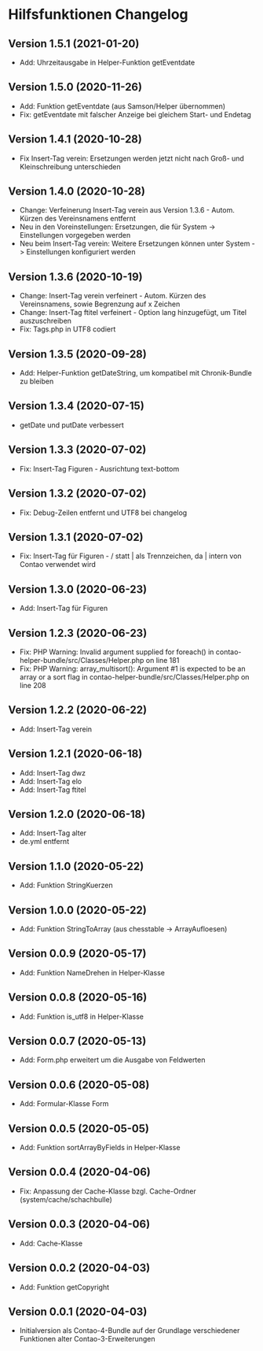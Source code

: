 # Hilfsfunktionen Changelog

## Version 1.5.1 (2021-01-20)

* Add: Uhrzeitausgabe in Helper-Funktion getEventdate

## Version 1.5.0 (2020-11-26)

* Add: Funktion getEventdate (aus Samson/Helper übernommen)
* Fix: getEventdate mit falscher Anzeige bei gleichem Start- und Endetag

## Version 1.4.1 (2020-10-28)

* Fix Insert-Tag verein: Ersetzungen werden jetzt nicht nach Groß- und Kleinschreibung unterschieden

## Version 1.4.0 (2020-10-28)

* Change: Verfeinerung Insert-Tag verein aus Version 1.3.6 - Autom. Kürzen des Vereinsnamens entfernt
* Neu in den Voreinstellungen: Ersetzungen, die für System -> Einstellungen vorgegeben werden
* Neu beim Insert-Tag verein: Weitere Ersetzungen können unter System -> Einstellungen konfiguriert werden

## Version 1.3.6 (2020-10-19)

* Change: Insert-Tag verein verfeinert - Autom. Kürzen des Vereinsnamens, sowie Begrenzung auf x Zeichen
* Change: Insert-Tag ftitel verfeinert - Option lang hinzugefügt, um Titel auszuschreiben
* Fix: Tags.php in UTF8 codiert

## Version 1.3.5 (2020-09-28)

* Add: Helper-Funktion getDateString, um kompatibel mit Chronik-Bundle zu bleiben

## Version 1.3.4 (2020-07-15)

* getDate und putDate verbessert

## Version 1.3.3 (2020-07-02)

* Fix: Insert-Tag Figuren - Ausrichtung text-bottom

## Version 1.3.2 (2020-07-02)

* Fix: Debug-Zeilen entfernt und UTF8 bei changelog

## Version 1.3.1 (2020-07-02)

* Fix: Insert-Tag für Figuren - / statt | als Trennzeichen, da | intern von Contao verwendet wird

## Version 1.3.0 (2020-06-23)

* Add: Insert-Tag für Figuren

## Version 1.2.3 (2020-06-23)

* Fix: PHP Warning: Invalid argument supplied for foreach() in contao-helper-bundle/src/Classes/Helper.php on line 181
* Fix: PHP Warning: array_multisort(): Argument #1 is expected to be an array or a sort flag in contao-helper-bundle/src/Classes/Helper.php on line 208

## Version 1.2.2 (2020-06-22)

* Add: Insert-Tag verein

## Version 1.2.1 (2020-06-18)

* Add: Insert-Tag dwz
* Add: Insert-Tag elo
* Add: Insert-Tag ftitel

## Version 1.2.0 (2020-06-18)

* Add: Insert-Tag alter
* de.yml entfernt

## Version 1.1.0 (2020-05-22)

* Add: Funktion StringKuerzen

## Version 1.0.0 (2020-05-22)

* Add: Funktion StringToArray (aus chesstable -> ArrayAufloesen)

## Version 0.0.9 (2020-05-17)

* Add: Funktion NameDrehen in Helper-Klasse

## Version 0.0.8 (2020-05-16)

* Add: Funktion is_utf8 in Helper-Klasse

## Version 0.0.7 (2020-05-13)

* Add: Form.php erweitert um die Ausgabe von Feldwerten

## Version 0.0.6 (2020-05-08)

* Add: Formular-Klasse Form

## Version 0.0.5 (2020-05-05)

* Add: Funktion sortArrayByFields in Helper-Klasse

## Version 0.0.4 (2020-04-06)

* Fix: Anpassung der Cache-Klasse bzgl. Cache-Ordner (system/cache/schachbulle)

## Version 0.0.3 (2020-04-06)

* Add: Cache-Klasse

## Version 0.0.2 (2020-04-03)

* Add: Funktion getCopyright

## Version 0.0.1 (2020-04-03)

* Initialversion als Contao-4-Bundle auf der Grundlage verschiedener Funktionen alter Contao-3-Erweiterungen
